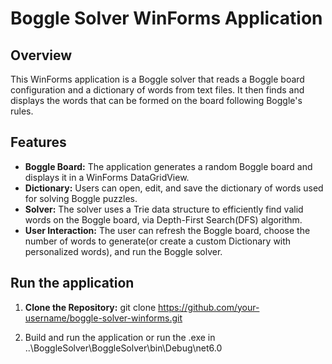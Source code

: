 # Boggle Solver WinForms Application

## Overview
This WinForms application is a Boggle solver that reads a Boggle board configuration and a dictionary of words from text files. It then finds and displays the words that can be formed on the board following Boggle's rules.

## Features
- **Boggle Board:** The application generates a random Boggle board and displays it in a WinForms DataGridView.
- **Dictionary:** Users can open, edit, and save the dictionary of words used for solving Boggle puzzles.
- **Solver:** The solver uses a Trie data structure to efficiently find valid words on the Boggle board, via Depth-First Search(DFS) algorithm.
- **User Interaction:** The user can refresh the Boggle board, choose the number of words to generate(or create a custom Dictionary with personalized words), and run the Boggle solver.

## Run the application
1. **Clone the Repository:**
   git clone https://github.com/your-username/boggle-solver-winforms.git

2. Build and run the application or run the .exe in ..\BoggleSolver\BoggleSolver\bin\Debug\net6.0
